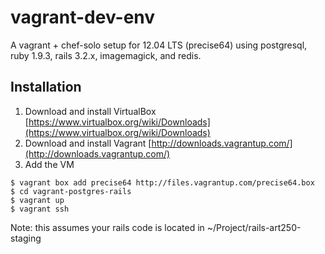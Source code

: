 vagrant-dev-env
===============

A vagrant + chef-solo setup for 12.04 LTS (precise64) using postgresql, ruby 1.9.3, rails 3.2.x, imagemagick, and redis.

Installation
------------

1. Download and install VirtualBox [https://www.virtualbox.org/wiki/Downloads](https://www.virtualbox.org/wiki/Downloads)
2. Download and install Vagrant [http://downloads.vagrantup.com/](http://downloads.vagrantup.com/)
3. Add the VM

```
$ vagrant box add precise64 http://files.vagrantup.com/precise64.box
$ cd vagrant-postgres-rails
$ vagrant up
$ vagrant ssh
```
Note: this assumes your rails code is located in ~/Project/rails-art250-staging
